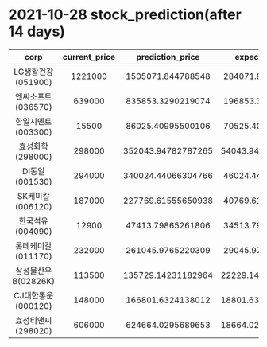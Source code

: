 # 2021-10-28 stock_prediction(after 14 days)

|   corp   |   current_price   |   prediction_price   |   expected_profit   |
|:--------:|:-----------------:|:--------------------:|:-------------------:|
|LG생활건강(051900)|1221000|1505071.844788548|284071.8447885481|
|엔씨소프트(036570)|639000|835853.3290219074|196853.3290219074|
|한일시멘트(003300)|15500|86025.40995500106|70525.40995500106|
|효성화학(298000)|298000|352043.94782787265|54043.947827872646|
|DI동일(001530)|294000|340024.44066304766|46024.44066304766|
|SK케미칼(006120)|187000|227769.61555650938|40769.61555650938|
|한국석유(004090)|12900|47413.79865261806|34513.79865261806|
|롯데케미칼(011170)|232000|261045.9765220309|29045.97652203089|
|삼성물산우B(02826K)|113500|135729.14231182964|22229.142311829637|
|CJ대한통운(000120)|148000|166801.6324138012|18801.632413801213|
|효성티앤씨(298020)|606000|624664.0295689653|18664.029568965314|
